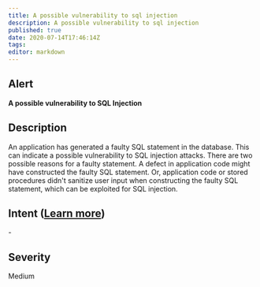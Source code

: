 ```yaml
---
title: A possible vulnerability to sql injection
description: A possible vulnerability to sql injection
published: true
date: 2020-07-14T17:46:14Z
tags:
editor: markdown
---
```


## Alert
**A possible vulnerability to SQL Injection**

## Description
An application has generated a faulty SQL statement in the database. This can indicate a possible vulnerability to SQL injection attacks. There are two possible reasons for a faulty statement. A defect in application code might have constructed the faulty SQL statement. Or, application code or stored procedures didn't sanitize user input when constructing the faulty SQL statement, which can be exploited for SQL injection.

## Intent ([Learn more](/public/security/alerts/intentions.md))
\-

## Severity
Medium




